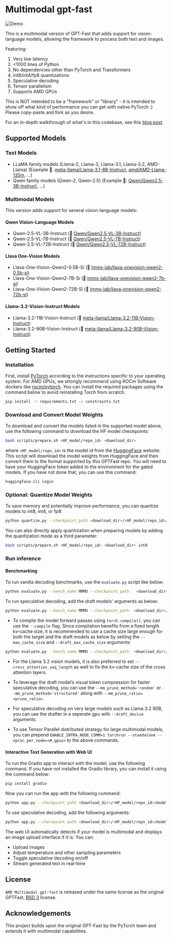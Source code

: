 # Multimodal gpt-fast

![Demo](./media/MMSpecDec.gif)

This is a multimodal version of GPT-Fast that adds support for vision-language models, allowing the framework to process both text and images.

Featuring:
1. Very low latency
2. <1000 lines of Python
3. No dependencies other than PyTorch and Transformers
4. int8/int4/fp8 quantizations
5. Speculative decoding
6. Tensor parallelism
7. Supports AMD GPUs

This is NOT intended to be a "framework" or "library" - it is intended to show off what kind of performance you can get with native PyTorch :) Please copy-paste and fork as you desire.

For an in-depth walkthrough of what's in this codebase, see this [blog post](link_to_be_added).

## Supported Models

### Text Models
- LLaMA family models (Llama-2, Llama-3, Llama-3.1, Llama-3.2, AMD-Llama) (Example 🤗: [meta-llama/Llama-3.1-8B-Instruct](https://huggingface.co/meta-llama/Llama-3.1-8B-Instruct/tree/main), [amd/AMD-Llama-135m](https://huggingface.co/amd/AMD-Llama-135m), ...)
- Qwen family models (Qwen-2, Qwen-2.5) (Example 🤗: [Qwen/Qwen2.5-3B-Instruct](https://huggingface.co/Qwen/Qwen2.5-3B-Instruct), ...)

### Multimodal Models
This version adds support for several vision-language models:

#### Qwen Vision-Language Models
- Qwen-2.5-VL-3B-Instruct (🤗 [Qwen/Qwen2.5-VL-3B-Instruct](Qwen/Qwen2.5-VL-3B-Instruct))
- Qwen-2.5-VL-7B-Instruct (🤗 [Qwen/Qwen2.5-VL-7B-Instruct](Qwen/Qwen2.5-VL-7B-Instruct))
- Qwen-2.5-VL-72B-Instruct (🤗 [Qwen/Qwen2.5-VL-72B-Instruct](Qwen/Qwen2.5-VL-3B-Instruct))

#### Llava One-Vision Models
- Llava-One-Vision-Qwen2-0.5B-Si (🤗 [lmms-lab/llava-onevision-qwen2-0.5b-si](https://huggingface.co/lmms-lab/llava-onevision-qwen2-0.5b-si))
- Llava-One-Vision-Qwen2-7B-Si (🤗 [lmms-lab/llava-onevision-qwen2-7b-si](https://huggingface.co/lmms-lab/llava-onevision-qwen2-7b-si))
- Llava-One-Vision-Qwen2-72B-Si (🤗 [lmms-lab/llava-onevision-qwen2-72b-si](https://huggingface.co/lmms-lab/llava-onevision-qwen2-72b-si))

#### Llama-3.2-Vision-Instruct Models
- Llama-3.2-11B-Vision-Instruct (🤗 [meta-llama/Llama-3.2-11B-Vision-Instruct](https://huggingface.co/meta-llama/Llama-3.2-11B-Vision-Instruct))
- Llama-3.2-90B-Vision-Instruct (🤗 [meta-llama/Llama-3.2-90B-Vision-Instruct](https://huggingface.co/meta-llama/Llama-3.2-90B-Vision-Instruct))



## Getting Started
### Installation
First, install [PyTorch](http://pytorch.org/) according to the instructions specific to your operating system. For AMD GPUs, we strongly recommend using ROCm Software dockers like [rocm/pytorch](https://hub.docker.com/r/rocm/pytorch).
You can install the required packages using the command below to avoid reinstalling Torch from scratch.
```bash
pip install -r requirements.txt -c constraints.txt
```

### Download and Convert Model Weights

To download and convert the models listed in the supported model above, use the following command to download the HF model checkpoints:
```bash
bash scripts/prepare.sh <HF_model/repo_id> <download_dir> 
```
where `<HF_model/repo_id>` is the model id from the [HuggingFace](https://huggingface.co/) website. This script will download the model weights from HuggingFace and then convert them to the format supported by this GPTFast repo. You will need to have your HuggingFace token added to the environment for the gated models. If you have not done that, you can use this command:
```bash
huggingface-cli login
```
### Optional: Quantize Model Weights
To save memory and potentially improve performance, you can quantize models to int8, int4, or fp8:

```bash
python quantize.py --checkpoint_path <download_dir>/<HF_model/repo_id>/model.pth --mode int8
```
You can also directly apply quantization when preparing models by adding the quantization mode as a third parameter:
```bash
bash scripts/prepare.sh <HF_model/repo_id> <download_dir> int8
```

### Run inference

#### Benchmarking
To run vanilla decoding benchmarks, use the `evaluate.py` script like below:

```bash
python evaluate.py --bench_name MMMU --checkpoint_path   <download_dir>/<HF_model/repo_id>/model.pth`
```

To run speculative decoding, add the draft models' arguments as below:

```bash
python evaluate.py --bench_name MMMU --checkpoint_path  <download_dir>/<HF_model_target/repo_id>/model.pth --draft_checkpoint_path  <download_dir>/<HF_model_draft/repo_id>/model.pth --speculate_k <\#_of_draft_tokens>`
```
- To compile the model forward passes using `torch.compile()`, you can use the `--compile` flag. Since compilation benefits from a fixed length kv-cache size, it is recommended to use a cache size large enough for both the target and the draft models as below by setting the `--max_cache_size` and `--draft_max_cache_size` arguments:

```bash
python evaluate.py --bench_name MMMU --checkpoint_path  <download_dir>/<HF_model_target/repo_id>/model.pth  --draft_checkpoint_path <download_dir>/<HF_model_draft/repo_id>/model.pth --speculate_k <\#_of_draft_tokens> --compile --max_cache_size <target_model_cache_size> --draft_max_cache_size <target_model_cache_size>
```
- For the Llama 3.2 vision models, it is also preferred to set `--cross_attention_seq_length` as well to fix the kv-cache size of the cross attention layers.

- To leverage the draft model’s visual token compression for faster speculative decoding, you can use the `--mm_prune_method='random'` or  `--mm_prune_method='structured'` along with `--mm_prune_ratio=<prune_ratio>`.

- For speculative decoding on very large models such as Llama 3.2 90B, you can use the drafter in a seperate gpu with `--draft_device` arguments.

- To use Tensor Parallel distributed strategy for large multimodal models, you can prepend `ENABLE_INTRA_NODE_COMM=1 torchrun --standalone --nproc_per_node=<#_gpus>` to the above commands.

#### Interactive Text Generation with Web UI
To run the Gradio app to interact with the model, use the following command. If you have not installed the Gradio library, you can install it using the command below:

```bash
pip install gradio
```

Now you can run the app with the following command:
```bash
python app.py --checkpoint_path <download_dir>/<HF_model/repo_id>/model.pth
```

To use speculative decoding, add the following arguments:

```bash
python app.py --checkpoint_path <download_dir>/<HF_model/repo_id>/model.pth --speculate_k <#_of_draft_tokens>
```

The web UI automatically detects if your model is multimodal and displays an image upload interface if it is. You can:
- Upload images
- Adjust temperature and other sampling parameters
- Toggle speculative decoding on/off
- Stream generated text in real-time

## License

`AMD Multimodal gpt-fast` is released under the same license as the original GPTFast, [BSD 3](https://github.com/pytorch-labs/gpt-fast/main/LICENSE) license.

## Acknowledgements
This project builds upon the original GPT-Fast by the PyTorch team and extends it with multimodal capabilities.
